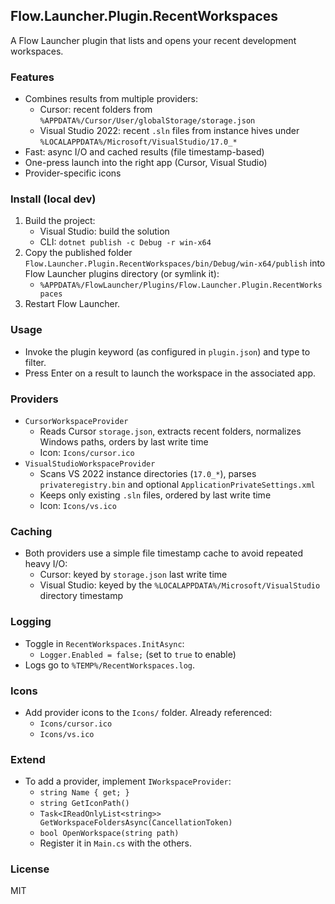 ## Flow.Launcher.Plugin.RecentWorkspaces

A Flow Launcher plugin that lists and opens your recent development workspaces.

### Features
- Combines results from multiple providers:
  - Cursor: recent folders from `%APPDATA%/Cursor/User/globalStorage/storage.json`
  - Visual Studio 2022: recent `.sln` files from instance hives under `%LOCALAPPDATA%/Microsoft/VisualStudio/17.0_*`
- Fast: async I/O and cached results (file timestamp-based)
- One-press launch into the right app (Cursor, Visual Studio)
- Provider-specific icons

### Install (local dev)
1) Build the project:
   - Visual Studio: build the solution
   - CLI: `dotnet publish -c Debug -r win-x64`
2) Copy the published folder `Flow.Launcher.Plugin.RecentWorkspaces/bin/Debug/win-x64/publish` into Flow Launcher plugins directory (or symlink it):
   - `%APPDATA%/FlowLauncher/Plugins/Flow.Launcher.Plugin.RecentWorkspaces`
3) Restart Flow Launcher.

### Usage
- Invoke the plugin keyword (as configured in `plugin.json`) and type to filter.
- Press Enter on a result to launch the workspace in the associated app.

### Providers
- `CursorWorkspaceProvider`
  - Reads Cursor `storage.json`, extracts recent folders, normalizes Windows paths, orders by last write time
  - Icon: `Icons/cursor.ico`
- `VisualStudioWorkspaceProvider`
  - Scans VS 2022 instance directories (`17.0_*`), parses `privateregistry.bin` and optional `ApplicationPrivateSettings.xml`
  - Keeps only existing `.sln` files, ordered by last write time
  - Icon: `Icons/vs.ico`

### Caching
- Both providers use a simple file timestamp cache to avoid repeated heavy I/O:
  - Cursor: keyed by `storage.json` last write time
  - Visual Studio: keyed by the `%LOCALAPPDATA%/Microsoft/VisualStudio` directory timestamp

### Logging
- Toggle in `RecentWorkspaces.InitAsync`:
  - `Logger.Enabled = false;` (set to `true` to enable)
- Logs go to `%TEMP%/RecentWorkspaces.log`.

### Icons
- Add provider icons to the `Icons/` folder. Already referenced:
  - `Icons/cursor.ico`
  - `Icons/vs.ico`

### Extend
- To add a provider, implement `IWorkspaceProvider`:
  - `string Name { get; }`
  - `string GetIconPath()`
  - `Task<IReadOnlyList<string>> GetWorkspaceFoldersAsync(CancellationToken)`
  - `bool OpenWorkspace(string path)`
  - Register it in `Main.cs` with the others.

### License
MIT